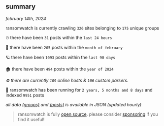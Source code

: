 
## summary
_february 14th, 2024_

ransomwatch is currently crawling `326` sites belonging to `175` unique groups

⏲ there have been `31` posts within the `last 24 hours`

🦈 there have been `205` posts within the `month of february`

🪐 there have been `1093` posts within the `last 90 days`

🏚 there have been `494` posts within the `year of 2024`

_⚙️ there are currently `109` online hosts & `106` custom parsers._

🦕 ransomwatch has been running for `2 years, 5 months and 8 days` and indexed `9951` posts

_all data  [(groups)](http://ransomwhat.telemetry.ltd/groups) and [(posts)](http://ransomwhat.telemetry.ltd/posts) is available in JSON (updated hourly)_

> ransomwatch is fully [open source](https://github.com/joshhighet/ransomwatch#ransomwatch--). please consider [sponsoring](https://github.com/sponsors/joshhighet) if you find it useful!
